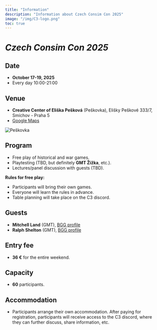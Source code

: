 ```yaml
---
title: "Information"
description: "Information about Czech Consim Con 2025"
image: "/img/C3-logo.png"
toc: true
---
```


# _Czech Consim Con 2025_

## Date

* **October 17-19, 2025**
* Every day 10:00-21:00

## Venue

* **Creative Center of Eliška Pešková** (Peškovka),
  Elišky Peškové 333/7,
  Smíchov - Praha 5
* [Google Maps](//maps.app.goo.gl/c1FuPaTr4JWczgee7)

![Peškovka](/img/Peskovka.jpg)


## Program

* Free play of historical and war games.
* Playtesting (TBD, but definitely **GMT Žižka**, etc.).
* Lectures/panel discussion with guests (TBD).

**Rules for free play:**

* Participants will bring their own games.
* Everyone will learn the rules in advance.
* Table planning will take place on the C3 discord.

## Guests

* **Mitchell Land** (GMT), [BGG profile](//boardgamegeek.com/boardgamedesigner/36545/mitchell-land)
* **Ralph Shelton** (GMT), [BGG profile](//boardgamegeek.com/boardgamedesigner/103902/ralph-shelton)

## Entry fee

* **36 €** for the entire weekend.

## Capacity

* **60** participants.

## Accommodation

* Participants arrange their own accommodation. After paying for registration, participants will receive access to the C3 discord, where they can further discuss, share information, etc.
